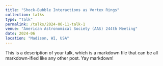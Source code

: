 ```yaml
---
title: "Shock-Bubble Interactions as Vortex Rings"
collection: talks
type: "Talk"
permalink: /talks/2024-06-11-talk-1
venue: "American Astronomical Society (AAS) 244th Meeting"
date: 2024-06
location: "Madison, WI, USA"
---
```


This is a description of your talk, which is a markdown file that can be all markdown-ified like any other post. Yay markdown!

